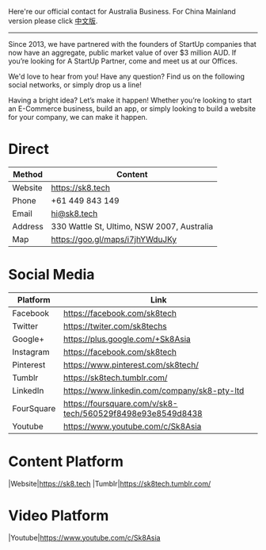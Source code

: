 Here're our official contact for Australia Business. For China Mainland version please click [中文版](/cn/introduction/contact.md).

---

Since 2013, we have partnered with the founders of StartUp companies that now have an aggregate, public market value of over $3 million AUD. If you’re looking for A StartUp Partner, come and meet us at our Offices.

We'd love to hear from you! Have any question? Find us on the following social networks, or simply drop us a line!

Having a bright idea? Let’s make it happen! Whether you’re looking to start an E-Commerce business, build an app, or simply looking to build a website for your company, we can make it happen. 

# Direct

|Method|Content
|-|-
|Website|https://sk8.tech
|Phone|+61 449 843 149
|Email|hi@sk8.tech
|Address| 330 Wattle St, Ultimo, NSW 2007, Australia
|Map|https://goo.gl/maps/i7jhYWduJKy

# Social Media

|Platform|Link
|-|-
|Facebook|https://facebook.com/sk8tech
|Twitter|https://twiter.com/sk8techs
|Google+|https://plus.google.com/+Sk8Asia
|Instagram|https://facebook.com/sk8tech
|Pinterest|https://www.pinterest.com/sk8tech/
|Tumblr|https://sk8tech.tumblr.com/
|LinkedIn|https://www.linkedin.com/company/sk8-pty-ltd
|FourSquare|https://foursquare.com/v/sk8-tech/560529f8498e93e8549d8438
|Youtube|https://www.youtube.com/c/Sk8Asia

# Content Platform
|Website|https://sk8.tech
|Tumblr|https://sk8tech.tumblr.com/

# Video Platform
|Youtube|https://www.youtube.com/c/Sk8Asia